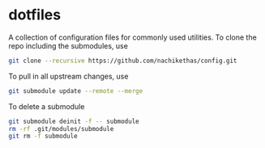 dotfiles
=======
A collection of configuration files for commonly used utilities. To
clone the repo including the submodules, use 

```bash
git clone --recursive https://github.com/nachikethas/config.git
```

To pull in all upstream changes, use

```bash
git submodule update --remote --merge
```

To delete a submodule

```bash
git submodule deinit -f -- submodule
rm -rf .git/modules/submodule
git rm -f submodule
```
